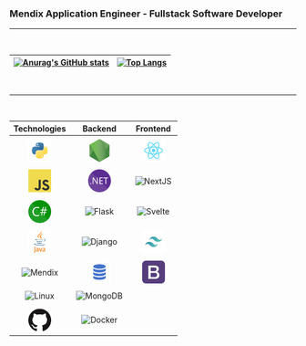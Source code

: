 ### Mendix Application Engineer - Fullstack Software Developer

--- 

<br>

|[![Anurag's GitHub stats](https://github-readme-stats.vercel.app/api?username=Moha-AlHanbali&show_icons=true&theme=dark)](https://github.com/anuraghazra/github-readme-stats)|[![Top Langs](https://github-readme-stats.vercel.app/api/top-langs/?username=Moha-AlHanbali&show_icons=true&theme=dark&layout=compact)](https://github.com/anuraghazra/github-readme-stats)
| ------------- | ------------- |

<br>

---

<br>

| <center> Technologies </center> | <center> Backend </center> | <center> Frontend </center> |
|----------|----------|----------|
| <center> <img src="https://raw.githubusercontent.com/github/explore/80688e429a7d4ef2fca1e82350fe8e3517d3494d/topics/python/python.png" alt="Python" height="40" style="vertical-align:top; margin:4px"> </center> |  <center> <img src="https://raw.githubusercontent.com/github/explore/80688e429a7d4ef2fca1e82350fe8e3517d3494d/topics/nodejs/nodejs.png" alt="NodeJS" height="40" style="vertical-align:top; margin:4px"> </center> | <center> <img src="https://raw.githubusercontent.com/github/explore/80688e429a7d4ef2fca1e82350fe8e3517d3494d/topics/react/react.png" alt="React" height="40" style="vertical-align:top; margin:4px"> </center> |
| <center> <img src="https://raw.githubusercontent.com/github/explore/80688e429a7d4ef2fca1e82350fe8e3517d3494d/topics/javascript/javascript.png" alt="Javascript" height="40" style="vertical-align:top; margin:4px"> </center> | <center> <img src="https://raw.githubusercontent.com/github/explore/80688e429a7d4ef2fca1e82350fe8e3517d3494d/topics/dotnet/dotnet.png" alt=".Net" height="40" style="vertical-align:top; margin:4px"> </center> | <center> <img src="https://camo.githubusercontent.com/92ec9eb7eeab7db4f5919e3205918918c42e6772562afb4112a2909c1aaaa875/68747470733a2f2f6173736574732e76657263656c2e636f6d2f696d6167652f75706c6f61642f76313630373535343338352f7265706f7369746f726965732f6e6578742d6a732f6e6578742d6c6f676f2e706e67" alt="NextJS" height="40" style="vertical-align:top; margin:4px"> </center> |
| <center> <img src="https://raw.githubusercontent.com/github/explore/80688e429a7d4ef2fca1e82350fe8e3517d3494d/topics/csharp/csharp.png" alt="C#" height="40" style="vertical-align:top; margin:4px"> </center> | <center> <img src="https://github.com/get-icon/geticon/blob/master/icons/flask.svg" alt="Flask" height="40" style="vertical-align:top; margin:4px"> </center> | <center> <img src="https://github.com/get-icon/geticon/blob/master/icons/svelte-icon.svg" alt="Svelte" height="40" style="vertical-align:top; margin:4px"> </center> |
| <center> <img src="https://raw.githubusercontent.com/github/explore/80688e429a7d4ef2fca1e82350fe8e3517d3494d/topics/java/java.png" alt="Java" height="40" style="vertical-align:top; margin:4px"> </center> | <center> <img src="https://github.com/get-icon/geticon/raw/master/icons/django.svg" alt="Django" height="40" style="vertical-align:top; margin:4px"> </center> |  <center> <img src="https://raw.githubusercontent.com/github/explore/80688e429a7d4ef2fca1e82350fe8e3517d3494d/topics/tailwind/tailwind.png" alt="Tailwind" height="40" style="vertical-align:top; margin:4px"> </center> |
| <center> <img src="https://github.com/mendix.png" alt="Mendix" height="40" style="vertical-align:top; margin:4px"> | <center> <img src="https://raw.githubusercontent.com/github/explore/80688e429a7d4ef2fca1e82350fe8e3517d3494d/topics/sql/sql.png" alt="SQL" height="40" style="vertical-align:top; margin:4px"> </center> | <center> <img src="https://raw.githubusercontent.com/github/explore/80688e429a7d4ef2fca1e82350fe8e3517d3494d/topics/bootstrap/bootstrap.png" alt="Bootstrap" height="40" style="vertical-align:top; margin:4px"> </center> |
| <center> <img src="https://github.com/get-icon/geticon/blob/master/icons/linux-tux.svg" alt="Linux" height="40" style="vertical-align:top; margin:4px"> | <center> <img src="https://github.com/get-icon/geticon/raw/master/icons/mongodb-icon.svg" alt="MongoDB" height="40" style="vertical-align:top; margin:4px"> </center> | |
| <center> <img src="https://raw.githubusercontent.com/github/explore/78df643247d429f6cc873026c0622819ad797942/topics/github/github.png" alt="Github" height="40" style="vertical-align:top; margin:4px"> </center> | <center> <img src="https://github.com/get-icon/geticon/raw/master/icons/docker-icon.svg" alt="Docker" height="40" style="vertical-align:top; margin:4px"> </center> |  |

